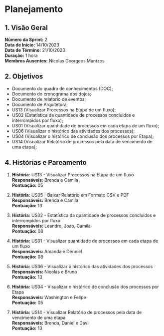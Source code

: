 # Planejamento

## 1. Visão Geral

**Número da Sprint:** 2 <br/>
**Data de Início:** 14/10/2023 <br/>
**Data de Término:** 21/10/2023 <br/>
**Duração:** 1 hora <br/>
**Membros Ausentes:** Nícolas Georgeos Mantzos <br/>

## 2. Objetivos

  * Documento do quadro de conhecimentos (DOC);
  * Documento do cronograma dos dojos;
  * Documento de relatorio de eventos;
  * Documento de Arquitetura;
  * US13 (Visualizar Processos na Etapa de um fluxo);
  * US02 (Estatística da quantidade de processos concluídos e interrompidos por fluxo);
  * US01 (Visualizar quantidade de processos em cada etapa de um fluxo);
  * US06 (Visualizar o histórico das atividades dos processos);
  * US04 (Visualizar o histórico de conclusão dos processos por Etapa);
  * US14 (Visualizar Relatório de processos pela data de vencimento de uma etapa);

## 4. Histórias e Pareamento

1. **História:** US13 - Visualizar Processos na Etapa de um fluxo <br/>
**Responsáveis:** Brenda e Camila <br/>
**Pontuação:**  05 <br/>

1. **História:** US05 - Baixar Relatório em Formato CSV e PDF <br/>
**Responsáveis:** Brenda e Camila <br/>
**Pontuação:** 13 <br/>

1. **História:** US02 - Estatística da quantidade de processos concluídos e interrompidos por fluxo <br/>
**Responsáveis:** Leandro, Joao, Camila  <br/>
**Pontuação:** 08 <br/>
 
1. **História:** US01 - Visualizar quantidade de processos em cada etapa de um fluxo <br/>
**Responsáveis:** Amanda e Denniel <br/>
**Pontuação:** 08 <br/>

1. **História:** US06 - Visualizar o histórico das atividades dos processos <br/>
**Responsáveis:** Nicolas e Bruno <br/>
**Pontuação:**  13 <br/>

1. **História:**  US04 - Visualizar o histórico de conclusão dos processos por Etapa <br/>
**Responsáveis:** Washington e Felipe <br/>
**Pontuação:**  05 <br/>

1. **História:** US14 - Visualizar Relatório de processos pela data de vencimento de uma etapa <br/>
**Responsáveis:** Brenda, Daniel e Davi <br/>
**Pontuação:** 13 <br/>